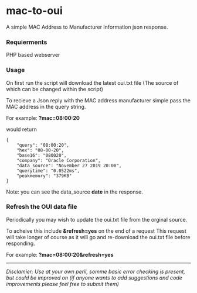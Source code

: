 
# mac-to-oui
 A simple MAC Address to Manufacturer Information json response.
 
### Requierments
PHP based webserver

### Usage
On first run the script will download the latest oui.txt file (The source of which can be changed within the script)

To recieve a Json reply with the MAC address manufacturer simple pass the MAC address in the query string.

For example: **?mac=08:00:20**

would return

    {
        "query": "08:00:20",
        "hex": "08-00-20",
        "base16": "080020",
        "company": "Oracle Corporation",
        "data_source": "November 27 2019 20:08",
        "querytime": "0.0522ms",
        "peakmemory": "379KB"
    }
Note: you can see the data_source **date** in the response.

### Refresh the OUI data file
Periodically you may wish to update the oui.txt file from the orginal source.

To acheive this include **&refresh=yes** on the end of a request
This request will take longer of course as it will go and re-download the oui.txt file before responding.

For example: **?mac=08:00:20&refresh=yes**

---
*Disclamier: Use at your own peril, somme basic error checking is present, but could be improved on (if anyone wants to add suggestions and code improvements please feel free to submit them)*
